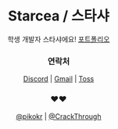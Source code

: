 <h1 align="center">Starcea / 스타샤</h1>
<p align="center">학생 개발자 스타샤에요! <a href="https://starcea.vercel.app">포트폴리오</a></p>

<h3 align="center">연락처</h2>
<p align="center">
  <a href="https://discord.com/users/798690702635827200">Discord</a>
  |
  <a href="mailto:stardev.uwu@gmail.com">Gmail</a>
  |
  <a href="https://toss.me/starcea">Toss</a>
</p>

<h3 align="center">❤️❤️</h3>
<p align="center">
  <a href="https://github.com/pikokr">@pikokr</a>
  |
  <a href="https://github.com/CrackThrough">@CrackThrough</a>

